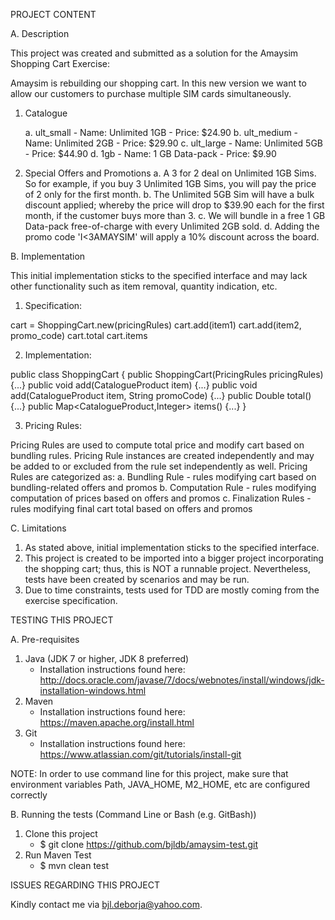 PROJECT CONTENT

A. Description

This project was created and submitted as a solution for the Amaysim Shopping Cart Exercise:

Amaysim is rebuilding our shopping cart.
In this new version we want to allow our customers to purchase multiple SIM cards simultaneously. 

1. Catalogue

	a. ult_small
		- Name: Unlimited 1GB
		- Price: $24.90
	b. ult_medium
		- Name: Unlimited 2GB
		- Price: $29.90
	c. ult_large
		- Name: Unlimited 5GB
		- Price: $44.90
	d. 1gb
		- Name: 1 GB Data-pack
		- Price: $9.90

2. Special Offers and Promotions
	a. A 3 for 2 deal on Unlimited 1GB Sims. So for example, if you buy 3 Unlimited 1GB Sims, you will pay the price of 2 only for the first month.
	b. The Unlimited 5GB Sim will have a bulk discount applied; whereby the price will drop to $39.90 each for the first month, if the customer buys more than 3.
	c. We will bundle in a free 1 GB Data-pack free-of-charge with every Unlimited 2GB sold.
	d. Adding the promo code 'I<3AMAYSIM' will apply a 10% discount across the board.

B. Implementation

This initial implementation sticks to the specified interface and may lack other functionality such as item removal, quantity indication, etc.

1. Specification:

cart = ShoppingCart.new(pricingRules)
cart.add(item1)
cart.add(item2, promo_code)
cart.total
cart.items

2. Implementation:

public class ShoppingCart {
	public ShoppingCart(PricingRules pricingRules) {...}
	public void add(CatalogueProduct item) {...}
	public void add(CatalogueProduct item, String promoCode) {...}
	public Double total() {...}
	public Map<CatalogueProduct,Integer> items() {...}
}

3. Pricing Rules:

Pricing Rules are used to compute total price and modify cart based on bundling rules. 
Pricing Rule instances are created independently and may be added to or excluded from the rule set independently as well.
Pricing Rules are categorized as:
	a. Bundling Rule - rules modifying cart based on bundling-related offers and promos
	b. Computation Rule - rules modifying computation of prices based on offers and promos
	c. Finalization Rules - rules modifying final cart total based on offers and promos 

C. Limitations

1. As stated above, initial implementation sticks to the specified interface.
2. This project is created to be imported into a bigger project incorporating the shopping cart; thus, this is NOT a runnable project. Nevertheless, tests have been created by scenarios and may be run.
3. Due to time constraints, tests used for TDD are mostly coming from the exercise specification.   

TESTING THIS PROJECT

A. Pre-requisites

1. Java (JDK 7 or higher, JDK 8 preferred) 
	- Installation instructions found here: http://docs.oracle.com/javase/7/docs/webnotes/install/windows/jdk-installation-windows.html
2. Maven 
	- Installation instructions found here: https://maven.apache.org/install.html 
3. Git 
	- Installation instructions found here: https://www.atlassian.com/git/tutorials/install-git
	
NOTE: In order to use command line for this project, make sure that environment variables Path, JAVA_HOME, M2_HOME, etc are configured correctly

B. Running the tests (Command Line or Bash (e.g. GitBash))

1. Clone this project
	- $ git clone https://github.com/bjldb/amaysim-test.git
2. Run Maven Test
	- $ mvn clean test

ISSUES REGARDING THIS PROJECT

Kindly contact me via bjl.deborja@yahoo.com.